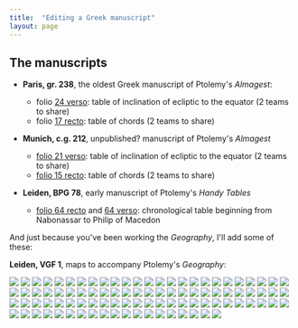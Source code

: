 ```yaml
---
title:  "Editing a Greek manuscript"
layout: page
---
```




## The manuscripts


- **Paris, gr. 238**, the oldest Greek manuscript of Ptolemy's *Almagest*:
    - folio [24 verso](http://www.homermultitext.org/ict2/?urn=urn:cite2:gallica:bnf2389imgs.v1:bnf2389_img58): table of inclination of ecliptic to the equator (2 teams to share)
    - folio [17 recto](http://www.homermultitext.org/ict2/?urn=urn:cite2:gallica:bnf2389imgs.v1:bnf2389_img43): table of chords (2 teams to share)
- **Munich, c.g. 212**, unpublished? manuscript of  Ptolemy's *Almagest*
    - [folio 21 verso](http://www.homermultitext.org/ict2/?urn=urn:cite2:munich:bsb212imgs.v1:MunCG212_img47): table of inclination of ecliptic to the equator (2 teams to share)
    - [folio 15 recto](http://www.homermultitext.org/ict2/?urn=urn:cite2:munich:bsb212imgs.v1:MunCG212_img34): table of chords  (2 teams to share)


- **Leiden, BPG 78**, early manuscript of Ptolemy's *Handy Tables*
    - [folio 64 recto](http://www.homermultitext.org/ict2/?urn=urn:cite2:leiden:bpg78imgs.v1:handy_1351) and [64 verso](http://www.homermultitext.org/ict2/?urn=urn:cite2:leiden:bpg78imgs.v1:handy_1351): chronological table beginning from Nabonassar to Philip of Macedon


And just because you've been working the *Geography*, I'll add some of these:


**Leiden, VGF 1**, maps to accompany Ptolemy's *Geography*:

![](http://www.homermultitext.org/iipsrv?OBJ=IIP,1.0&FIF=/project/homer/pyramidal/deepzoom/leiden/vgf1imgs/v1/atlas_1720.tif&RGN=0.001629,0.08410,0.9947,0.9137&wID=200&CVT=JPEG) ![](http://www.homermultitext.org/iipsrv?OBJ=IIP,1.0&FIF=/project/homer/pyramidal/deepzoom/leiden/vgf1imgs/v1/atlas_1721.tif&RGN=0.001629,0.08410,0.9947,0.9137&wID=200&CVT=JPEG) ![](http://www.homermultitext.org/iipsrv?OBJ=IIP,1.0&FIF=/project/homer/pyramidal/deepzoom/leiden/vgf1imgs/v1/atlas_1722.tif&RGN=0.001629,0.08410,0.9947,0.9137&wID=200&CVT=JPEG) ![](http://www.homermultitext.org/iipsrv?OBJ=IIP,1.0&FIF=/project/homer/pyramidal/deepzoom/leiden/vgf1imgs/v1/atlas_1723.tif&RGN=0.001629,0.08410,0.9947,0.9137&wID=200&CVT=JPEG) ![](http://www.homermultitext.org/iipsrv?OBJ=IIP,1.0&FIF=/project/homer/pyramidal/deepzoom/leiden/vgf1imgs/v1/atlas_1724.tif&RGN=0.001629,0.08410,0.9947,0.9137&wID=200&CVT=JPEG) ![](http://www.homermultitext.org/iipsrv?OBJ=IIP,1.0&FIF=/project/homer/pyramidal/deepzoom/leiden/vgf1imgs/v1/atlas_1725.tif&RGN=0.001629,0.08410,0.9947,0.9137&wID=200&CVT=JPEG) ![](http://www.homermultitext.org/iipsrv?OBJ=IIP,1.0&FIF=/project/homer/pyramidal/deepzoom/leiden/vgf1imgs/v1/atlas_1726.tif&RGN=0.001629,0.08410,0.9947,0.9137&wID=200&CVT=JPEG) ![](http://www.homermultitext.org/iipsrv?OBJ=IIP,1.0&FIF=/project/homer/pyramidal/deepzoom/leiden/vgf1imgs/v1/atlas_1727.tif&RGN=0.001629,0.08410,0.9947,0.9137&wID=200&CVT=JPEG) ![](http://www.homermultitext.org/iipsrv?OBJ=IIP,1.0&FIF=/project/homer/pyramidal/deepzoom/leiden/vgf1imgs/v1/atlas_1728.tif&RGN=0.001629,0.08410,0.9947,0.9137&wID=200&CVT=JPEG) ![](http://www.homermultitext.org/iipsrv?OBJ=IIP,1.0&FIF=/project/homer/pyramidal/deepzoom/leiden/vgf1imgs/v1/atlas_1729.tif&RGN=0.001629,0.08410,0.9947,0.9137&wID=200&CVT=JPEG) ![](http://www.homermultitext.org/iipsrv?OBJ=IIP,1.0&FIF=/project/homer/pyramidal/deepzoom/leiden/vgf1imgs/v1/atlas_1730.tif&RGN=0.001629,0.08410,0.9947,0.9137&wID=200&CVT=JPEG) ![](http://www.homermultitext.org/iipsrv?OBJ=IIP,1.0&FIF=/project/homer/pyramidal/deepzoom/leiden/vgf1imgs/v1/atlas_1731.tif&RGN=0.001629,0.08410,0.9947,0.9137&wID=200&CVT=JPEG) ![](http://www.homermultitext.org/iipsrv?OBJ=IIP,1.0&FIF=/project/homer/pyramidal/deepzoom/leiden/vgf1imgs/v1/atlas_1732.tif&RGN=0.001629,0.08410,0.9947,0.9137&wID=200&CVT=JPEG) ![](http://www.homermultitext.org/iipsrv?OBJ=IIP,1.0&FIF=/project/homer/pyramidal/deepzoom/leiden/vgf1imgs/v1/atlas_1733.tif&RGN=0.001629,0.08410,0.9947,0.9137&wID=200&CVT=JPEG) ![](http://www.homermultitext.org/iipsrv?OBJ=IIP,1.0&FIF=/project/homer/pyramidal/deepzoom/leiden/vgf1imgs/v1/atlas_1734.tif&RGN=0.001629,0.08410,0.9947,0.9137&wID=200&CVT=JPEG) ![](http://www.homermultitext.org/iipsrv?OBJ=IIP,1.0&FIF=/project/homer/pyramidal/deepzoom/leiden/vgf1imgs/v1/atlas_1735.tif&RGN=0.001629,0.08410,0.9947,0.9137&wID=200&CVT=JPEG) ![](http://www.homermultitext.org/iipsrv?OBJ=IIP,1.0&FIF=/project/homer/pyramidal/deepzoom/leiden/vgf1imgs/v1/atlas_1736.tif&RGN=0.001629,0.08410,0.9947,0.9137&wID=200&CVT=JPEG) ![](http://www.homermultitext.org/iipsrv?OBJ=IIP,1.0&FIF=/project/homer/pyramidal/deepzoom/leiden/vgf1imgs/v1/atlas_1737.tif&RGN=0.001629,0.08410,0.9947,0.9137&wID=200&CVT=JPEG) ![](http://www.homermultitext.org/iipsrv?OBJ=IIP,1.0&FIF=/project/homer/pyramidal/deepzoom/leiden/vgf1imgs/v1/atlas_1738.tif&RGN=0.001629,0.08410,0.9947,0.9137&wID=200&CVT=JPEG) ![](http://www.homermultitext.org/iipsrv?OBJ=IIP,1.0&FIF=/project/homer/pyramidal/deepzoom/leiden/vgf1imgs/v1/atlas_1739.tif&RGN=0.001629,0.08410,0.9947,0.9137&wID=200&CVT=JPEG) ![](http://www.homermultitext.org/iipsrv?OBJ=IIP,1.0&FIF=/project/homer/pyramidal/deepzoom/leiden/vgf1imgs/v1/atlas_1740.tif&RGN=0.001629,0.08410,0.9947,0.9137&wID=200&CVT=JPEG) ![](http://www.homermultitext.org/iipsrv?OBJ=IIP,1.0&FIF=/project/homer/pyramidal/deepzoom/leiden/vgf1imgs/v1/atlas_1741.tif&RGN=0.001629,0.08410,0.9947,0.9137&wID=200&CVT=JPEG) ![](http://www.homermultitext.org/iipsrv?OBJ=IIP,1.0&FIF=/project/homer/pyramidal/deepzoom/leiden/vgf1imgs/v1/atlas_1742.tif&RGN=0.001629,0.08410,0.9947,0.9137&wID=200&CVT=JPEG) ![](http://www.homermultitext.org/iipsrv?OBJ=IIP,1.0&FIF=/project/homer/pyramidal/deepzoom/leiden/vgf1imgs/v1/atlas_1743.tif&RGN=0.001629,0.08410,0.9947,0.9137&wID=200&CVT=JPEG) ![](http://www.homermultitext.org/iipsrv?OBJ=IIP,1.0&FIF=/project/homer/pyramidal/deepzoom/leiden/vgf1imgs/v1/atlas_1744.tif&RGN=0.001629,0.08410,0.9947,0.9137&wID=200&CVT=JPEG) ![](http://www.homermultitext.org/iipsrv?OBJ=IIP,1.0&FIF=/project/homer/pyramidal/deepzoom/leiden/vgf1imgs/v1/atlas_1745.tif&RGN=0.001629,0.08410,0.9947,0.9137&wID=200&CVT=JPEG) ![](http://www.homermultitext.org/iipsrv?OBJ=IIP,1.0&FIF=/project/homer/pyramidal/deepzoom/leiden/vgf1imgs/v1/atlas_1746.tif&RGN=0.001629,0.08410,0.9947,0.9137&wID=200&CVT=JPEG) ![](http://www.homermultitext.org/iipsrv?OBJ=IIP,1.0&FIF=/project/homer/pyramidal/deepzoom/leiden/vgf1imgs/v1/atlas_1747.tif&RGN=0.001629,0.08410,0.9947,0.9137&wID=200&CVT=JPEG) ![](http://www.homermultitext.org/iipsrv?OBJ=IIP,1.0&FIF=/project/homer/pyramidal/deepzoom/leiden/vgf1imgs/v1/atlas_1748.tif&RGN=0.001629,0.08410,0.9947,0.9137&wID=200&CVT=JPEG) ![](http://www.homermultitext.org/iipsrv?OBJ=IIP,1.0&FIF=/project/homer/pyramidal/deepzoom/leiden/vgf1imgs/v1/atlas_1749.tif&RGN=0.001629,0.08410,0.9947,0.9137&wID=200&CVT=JPEG) ![](http://www.homermultitext.org/iipsrv?OBJ=IIP,1.0&FIF=/project/homer/pyramidal/deepzoom/leiden/vgf1imgs/v1/atlas_1750.tif&RGN=0.001629,0.08410,0.9947,0.9137&wID=200&CVT=JPEG) ![](http://www.homermultitext.org/iipsrv?OBJ=IIP,1.0&FIF=/project/homer/pyramidal/deepzoom/leiden/vgf1imgs/v1/atlas_1751.tif&RGN=0.001629,0.08410,0.9947,0.9137&wID=200&CVT=JPEG) ![](http://www.homermultitext.org/iipsrv?OBJ=IIP,1.0&FIF=/project/homer/pyramidal/deepzoom/leiden/vgf1imgs/v1/atlas_1752.tif&RGN=0.001629,0.08410,0.9947,0.9137&wID=200&CVT=JPEG) ![](http://www.homermultitext.org/iipsrv?OBJ=IIP,1.0&FIF=/project/homer/pyramidal/deepzoom/leiden/vgf1imgs/v1/atlas_1753.tif&RGN=0.001629,0.08410,0.9947,0.9137&wID=200&CVT=JPEG) ![](http://www.homermultitext.org/iipsrv?OBJ=IIP,1.0&FIF=/project/homer/pyramidal/deepzoom/leiden/vgf1imgs/v1/atlas_1754.tif&RGN=0.001629,0.08410,0.9947,0.9137&wID=200&CVT=JPEG) ![](http://www.homermultitext.org/iipsrv?OBJ=IIP,1.0&FIF=/project/homer/pyramidal/deepzoom/leiden/vgf1imgs/v1/atlas_1755.tif&RGN=0.001629,0.08410,0.9947,0.9137&wID=200&CVT=JPEG) ![](http://www.homermultitext.org/iipsrv?OBJ=IIP,1.0&FIF=/project/homer/pyramidal/deepzoom/leiden/vgf1imgs/v1/atlas_1756.tif&RGN=0.001629,0.08410,0.9947,0.9137&wID=200&CVT=JPEG) ![](http://www.homermultitext.org/iipsrv?OBJ=IIP,1.0&FIF=/project/homer/pyramidal/deepzoom/leiden/vgf1imgs/v1/atlas_1757.tif&RGN=0.001629,0.08410,0.9947,0.9137&wID=200&CVT=JPEG) ![](http://www.homermultitext.org/iipsrv?OBJ=IIP,1.0&FIF=/project/homer/pyramidal/deepzoom/leiden/vgf1imgs/v1/atlas_1758.tif&RGN=0.001629,0.08410,0.9947,0.9137&wID=200&CVT=JPEG) ![](http://www.homermultitext.org/iipsrv?OBJ=IIP,1.0&FIF=/project/homer/pyramidal/deepzoom/leiden/vgf1imgs/v1/atlas_1759.tif&RGN=0.001629,0.08410,0.9947,0.9137&wID=200&CVT=JPEG) ![](http://www.homermultitext.org/iipsrv?OBJ=IIP,1.0&FIF=/project/homer/pyramidal/deepzoom/leiden/vgf1imgs/v1/atlas_1760.tif&RGN=0.001629,0.08410,0.9947,0.9137&wID=200&CVT=JPEG) ![](http://www.homermultitext.org/iipsrv?OBJ=IIP,1.0&FIF=/project/homer/pyramidal/deepzoom/leiden/vgf1imgs/v1/atlas_1761.tif&RGN=0.001629,0.08410,0.9947,0.9137&wID=200&CVT=JPEG) ![](http://www.homermultitext.org/iipsrv?OBJ=IIP,1.0&FIF=/project/homer/pyramidal/deepzoom/leiden/vgf1imgs/v1/atlas_1762.tif&RGN=0.001629,0.08410,0.9947,0.9137&wID=200&CVT=JPEG) ![](http://www.homermultitext.org/iipsrv?OBJ=IIP,1.0&FIF=/project/homer/pyramidal/deepzoom/leiden/vgf1imgs/v1/atlas_1763.tif&RGN=0.001629,0.08410,0.9947,0.9137&wID=200&CVT=JPEG) ![](http://www.homermultitext.org/iipsrv?OBJ=IIP,1.0&FIF=/project/homer/pyramidal/deepzoom/leiden/vgf1imgs/v1/atlas_1764.tif&RGN=0.001629,0.08410,0.9947,0.9137&wID=200&CVT=JPEG) ![](http://www.homermultitext.org/iipsrv?OBJ=IIP,1.0&FIF=/project/homer/pyramidal/deepzoom/leiden/vgf1imgs/v1/atlas_1765.tif&RGN=0.001629,0.08410,0.9947,0.9137&wID=200&CVT=JPEG) ![](http://www.homermultitext.org/iipsrv?OBJ=IIP,1.0&FIF=/project/homer/pyramidal/deepzoom/leiden/vgf1imgs/v1/atlas_1766.tif&RGN=0.001629,0.08410,0.9947,0.9137&wID=200&CVT=JPEG) ![](http://www.homermultitext.org/iipsrv?OBJ=IIP,1.0&FIF=/project/homer/pyramidal/deepzoom/leiden/vgf1imgs/v1/atlas_1767.tif&RGN=0.001629,0.08410,0.9947,0.9137&wID=200&CVT=JPEG) ![](http://www.homermultitext.org/iipsrv?OBJ=IIP,1.0&FIF=/project/homer/pyramidal/deepzoom/leiden/vgf1imgs/v1/atlas_1768.tif&RGN=0.001629,0.08410,0.9947,0.9137&wID=200&CVT=JPEG) ![](http://www.homermultitext.org/iipsrv?OBJ=IIP,1.0&FIF=/project/homer/pyramidal/deepzoom/leiden/vgf1imgs/v1/atlas_1769.tif&RGN=0.001629,0.08410,0.9947,0.9137&wID=200&CVT=JPEG) ![](http://www.homermultitext.org/iipsrv?OBJ=IIP,1.0&FIF=/project/homer/pyramidal/deepzoom/leiden/vgf1imgs/v1/atlas_1770.tif&RGN=0.001629,0.08410,0.9947,0.9137&wID=200&CVT=JPEG) ![](http://www.homermultitext.org/iipsrv?OBJ=IIP,1.0&FIF=/project/homer/pyramidal/deepzoom/leiden/vgf1imgs/v1/atlas_1771.tif&RGN=0.001629,0.08410,0.9947,0.9137&wID=200&CVT=JPEG) ![](http://www.homermultitext.org/iipsrv?OBJ=IIP,1.0&FIF=/project/homer/pyramidal/deepzoom/leiden/vgf1imgs/v1/atlas_1772.tif&RGN=0.001629,0.08410,0.9947,0.9137&wID=200&CVT=JPEG) ![](http://www.homermultitext.org/iipsrv?OBJ=IIP,1.0&FIF=/project/homer/pyramidal/deepzoom/leiden/vgf1imgs/v1/atlas_1773.tif&RGN=0.001629,0.08410,0.9947,0.9137&wID=200&CVT=JPEG) ![](http://www.homermultitext.org/iipsrv?OBJ=IIP,1.0&FIF=/project/homer/pyramidal/deepzoom/leiden/vgf1imgs/v1/atlas_1774.tif&RGN=0.001629,0.08410,0.9947,0.9137&wID=200&CVT=JPEG) ![](http://www.homermultitext.org/iipsrv?OBJ=IIP,1.0&FIF=/project/homer/pyramidal/deepzoom/leiden/vgf1imgs/v1/atlas_1775.tif&RGN=0.001629,0.08410,0.9947,0.9137&wID=200&CVT=JPEG) ![](http://www.homermultitext.org/iipsrv?OBJ=IIP,1.0&FIF=/project/homer/pyramidal/deepzoom/leiden/vgf1imgs/v1/atlas_1776.tif&RGN=0.001629,0.08410,0.9947,0.9137&wID=200&CVT=JPEG) ![](http://www.homermultitext.org/iipsrv?OBJ=IIP,1.0&FIF=/project/homer/pyramidal/deepzoom/leiden/vgf1imgs/v1/atlas_1777.tif&RGN=0.001629,0.08410,0.9947,0.9137&wID=200&CVT=JPEG) ![](http://www.homermultitext.org/iipsrv?OBJ=IIP,1.0&FIF=/project/homer/pyramidal/deepzoom/leiden/vgf1imgs/v1/atlas_1778.tif&RGN=0.001629,0.08410,0.9947,0.9137&wID=200&CVT=JPEG) ![](http://www.homermultitext.org/iipsrv?OBJ=IIP,1.0&FIF=/project/homer/pyramidal/deepzoom/leiden/vgf1imgs/v1/atlas_1779.tif&RGN=0.001629,0.08410,0.9947,0.9137&wID=200&CVT=JPEG) ![](http://www.homermultitext.org/iipsrv?OBJ=IIP,1.0&FIF=/project/homer/pyramidal/deepzoom/leiden/vgf1imgs/v1/atlas_1780.tif&RGN=0.001629,0.08410,0.9947,0.9137&wID=200&CVT=JPEG) ![](http://www.homermultitext.org/iipsrv?OBJ=IIP,1.0&FIF=/project/homer/pyramidal/deepzoom/leiden/vgf1imgs/v1/atlas_1781.tif&RGN=0.001629,0.08410,0.9947,0.9137&wID=200&CVT=JPEG) ![](http://www.homermultitext.org/iipsrv?OBJ=IIP,1.0&FIF=/project/homer/pyramidal/deepzoom/leiden/vgf1imgs/v1/atlas_1782.tif&RGN=0.001629,0.08410,0.9947,0.9137&wID=200&CVT=JPEG) ![](http://www.homermultitext.org/iipsrv?OBJ=IIP,1.0&FIF=/project/homer/pyramidal/deepzoom/leiden/vgf1imgs/v1/atlas_1783.tif&RGN=0.001629,0.08410,0.9947,0.9137&wID=200&CVT=JPEG) ![](http://www.homermultitext.org/iipsrv?OBJ=IIP,1.0&FIF=/project/homer/pyramidal/deepzoom/leiden/vgf1imgs/v1/atlas_1784.tif&RGN=0.001629,0.08410,0.9947,0.9137&wID=200&CVT=JPEG) ![](http://www.homermultitext.org/iipsrv?OBJ=IIP,1.0&FIF=/project/homer/pyramidal/deepzoom/leiden/vgf1imgs/v1/atlas_1785.tif&RGN=0.001629,0.08410,0.9947,0.9137&wID=200&CVT=JPEG) ![](http://www.homermultitext.org/iipsrv?OBJ=IIP,1.0&FIF=/project/homer/pyramidal/deepzoom/leiden/vgf1imgs/v1/atlas_1786.tif&RGN=0.001629,0.08410,0.9947,0.9137&wID=200&CVT=JPEG) ![](http://www.homermultitext.org/iipsrv?OBJ=IIP,1.0&FIF=/project/homer/pyramidal/deepzoom/leiden/vgf1imgs/v1/atlas_1787.tif&RGN=0.001629,0.08410,0.9947,0.9137&wID=200&CVT=JPEG) ![](http://www.homermultitext.org/iipsrv?OBJ=IIP,1.0&FIF=/project/homer/pyramidal/deepzoom/leiden/vgf1imgs/v1/atlas_1788.tif&RGN=0.001629,0.08410,0.9947,0.9137&wID=200&CVT=JPEG) ![](http://www.homermultitext.org/iipsrv?OBJ=IIP,1.0&FIF=/project/homer/pyramidal/deepzoom/leiden/vgf1imgs/v1/atlas_1789.tif&RGN=0.001629,0.08410,0.9947,0.9137&wID=200&CVT=JPEG) ![](http://www.homermultitext.org/iipsrv?OBJ=IIP,1.0&FIF=/project/homer/pyramidal/deepzoom/leiden/vgf1imgs/v1/atlas_1790.tif&RGN=0.001629,0.08410,0.9947,0.9137&wID=200&CVT=JPEG) ![](http://www.homermultitext.org/iipsrv?OBJ=IIP,1.0&FIF=/project/homer/pyramidal/deepzoom/leiden/vgf1imgs/v1/atlas_1791.tif&RGN=0.001629,0.08410,0.9947,0.9137&wID=200&CVT=JPEG) ![](http://www.homermultitext.org/iipsrv?OBJ=IIP,1.0&FIF=/project/homer/pyramidal/deepzoom/leiden/vgf1imgs/v1/atlas_1792.tif&RGN=0.001629,0.08410,0.9947,0.9137&wID=200&CVT=JPEG) ![](http://www.homermultitext.org/iipsrv?OBJ=IIP,1.0&FIF=/project/homer/pyramidal/deepzoom/leiden/vgf1imgs/v1/atlas_1793.tif&RGN=0.001629,0.08410,0.9947,0.9137&wID=200&CVT=JPEG) ![](http://www.homermultitext.org/iipsrv?OBJ=IIP,1.0&FIF=/project/homer/pyramidal/deepzoom/leiden/vgf1imgs/v1/atlas_1794.tif&RGN=0.001629,0.08410,0.9947,0.9137&wID=200&CVT=JPEG) ![](http://www.homermultitext.org/iipsrv?OBJ=IIP,1.0&FIF=/project/homer/pyramidal/deepzoom/leiden/vgf1imgs/v1/atlas_1795.tif&RGN=0.001629,0.08410,0.9947,0.9137&wID=200&CVT=JPEG) ![](http://www.homermultitext.org/iipsrv?OBJ=IIP,1.0&FIF=/project/homer/pyramidal/deepzoom/leiden/vgf1imgs/v1/atlas_1796.tif&RGN=0.001629,0.08410,0.9947,0.9137&wID=200&CVT=JPEG) ![](http://www.homermultitext.org/iipsrv?OBJ=IIP,1.0&FIF=/project/homer/pyramidal/deepzoom/leiden/vgf1imgs/v1/atlas_1797.tif&RGN=0.001629,0.08410,0.9947,0.9137&wID=200&CVT=JPEG) ![](http://www.homermultitext.org/iipsrv?OBJ=IIP,1.0&FIF=/project/homer/pyramidal/deepzoom/leiden/vgf1imgs/v1/atlas_1798.tif&RGN=0.001629,0.08410,0.9947,0.9137&wID=200&CVT=JPEG) ![](http://www.homermultitext.org/iipsrv?OBJ=IIP,1.0&FIF=/project/homer/pyramidal/deepzoom/leiden/vgf1imgs/v1/atlas_1799.tif&RGN=0.001629,0.08410,0.9947,0.9137&wID=200&CVT=JPEG) ![](http://www.homermultitext.org/iipsrv?OBJ=IIP,1.0&FIF=/project/homer/pyramidal/deepzoom/leiden/vgf1imgs/v1/atlas_1800.tif&RGN=0.001629,0.08410,0.9947,0.9137&wID=200&CVT=JPEG) ![](http://www.homermultitext.org/iipsrv?OBJ=IIP,1.0&FIF=/project/homer/pyramidal/deepzoom/leiden/vgf1imgs/v1/atlas_1801.tif&RGN=0.001629,0.08410,0.9947,0.9137&wID=200&CVT=JPEG) ![](http://www.homermultitext.org/iipsrv?OBJ=IIP,1.0&FIF=/project/homer/pyramidal/deepzoom/leiden/vgf1imgs/v1/atlas_1802.tif&RGN=0.001629,0.08410,0.9947,0.9137&wID=200&CVT=JPEG) ![](http://www.homermultitext.org/iipsrv?OBJ=IIP,1.0&FIF=/project/homer/pyramidal/deepzoom/leiden/vgf1imgs/v1/atlas_1803.tif&RGN=0.001629,0.08410,0.9947,0.9137&wID=200&CVT=JPEG) ![](http://www.homermultitext.org/iipsrv?OBJ=IIP,1.0&FIF=/project/homer/pyramidal/deepzoom/leiden/vgf1imgs/v1/atlas_1804.tif&RGN=0.001629,0.08410,0.9947,0.9137&wID=200&CVT=JPEG) ![](http://www.homermultitext.org/iipsrv?OBJ=IIP,1.0&FIF=/project/homer/pyramidal/deepzoom/leiden/vgf1imgs/v1/atlas_1805.tif&RGN=0.001629,0.08410,0.9947,0.9137&wID=200&CVT=JPEG) ![](http://www.homermultitext.org/iipsrv?OBJ=IIP,1.0&FIF=/project/homer/pyramidal/deepzoom/leiden/vgf1imgs/v1/atlas_1806.tif&RGN=0.001629,0.08410,0.9947,0.9137&wID=200&CVT=JPEG) ![](http://www.homermultitext.org/iipsrv?OBJ=IIP,1.0&FIF=/project/homer/pyramidal/deepzoom/leiden/vgf1imgs/v1/atlas_1807.tif&RGN=0.001629,0.08410,0.9947,0.9137&wID=200&CVT=JPEG) ![](http://www.homermultitext.org/iipsrv?OBJ=IIP,1.0&FIF=/project/homer/pyramidal/deepzoom/leiden/vgf1imgs/v1/atlas_1808.tif&RGN=0.001629,0.08410,0.9947,0.9137&wID=200&CVT=JPEG) ![](http://www.homermultitext.org/iipsrv?OBJ=IIP,1.0&FIF=/project/homer/pyramidal/deepzoom/leiden/vgf1imgs/v1/atlas_1809.tif&RGN=0.001629,0.08410,0.9947,0.9137&wID=200&CVT=JPEG) ![](http://www.homermultitext.org/iipsrv?OBJ=IIP,1.0&FIF=/project/homer/pyramidal/deepzoom/leiden/vgf1imgs/v1/atlas_1810.tif&RGN=0.001629,0.08410,0.9947,0.9137&wID=200&CVT=JPEG) ![](http://www.homermultitext.org/iipsrv?OBJ=IIP,1.0&FIF=/project/homer/pyramidal/deepzoom/leiden/vgf1imgs/v1/atlas_1811.tif&RGN=0.001629,0.08410,0.9947,0.9137&wID=200&CVT=JPEG) ![](http://www.homermultitext.org/iipsrv?OBJ=IIP,1.0&FIF=/project/homer/pyramidal/deepzoom/leiden/vgf1imgs/v1/atlas_1812.tif&RGN=0.001629,0.08410,0.9947,0.9137&wID=200&CVT=JPEG) ![](http://www.homermultitext.org/iipsrv?OBJ=IIP,1.0&FIF=/project/homer/pyramidal/deepzoom/leiden/vgf1imgs/v1/atlas_1813.tif&RGN=0.001629,0.08410,0.9947,0.9137&wID=200&CVT=JPEG)
